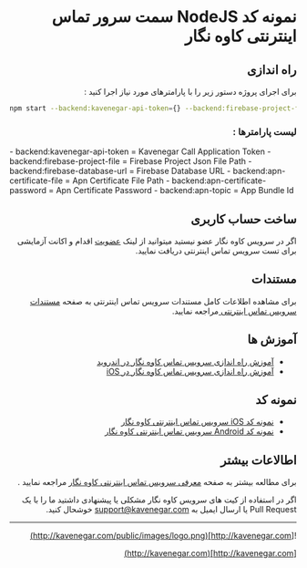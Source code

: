 
<div dir='rtl'>

# نمونه کد NodeJS سمت سرور تماس اینترنتی کاوه نگار

## راه اندازی

برای اجرای پروژه دستور زیر را با پارامترهای مورد نیاز اجرا کنید :


<div dir='ltr'>

```bash
npm start --backend:kavenegar-api-token={} --backend:firebase-project-file={} --backend:firebase-database-url={} --backend:apn-certificate-file={} --backend:apn-certificate-password={}
```
</div>

### لیست پارامترها :

<div dir='ltr'>
- backend:kavenegar-api-token =  Kavenegar Call Application Token
- backend:firebase-project-file = Firebase Project Json File Path
- backend:firebase-database-url = Firebase Database URL
- backend:apn-certificate-file =  Apn Certificate File Path
- backend:apn-certificate-password = Apn Certificate Password
- backend:apn-topic = App Bundle Id
</div>
 
## ساخت حساب کاربری

اگر در سرویس کاوه نگار عضو نیستید میتوانید از لینک 
[عضویت](http://panel.kavenegar.com/client/membership/register)
 اقدام و اکانت آزمایشی برای تست سرویس تماس اینترنتی دریافت نمایید.


 ## مستندات
برای مشاهده اطلاعات کامل مستندات  سرویس تماس اینترنتی به صفحه 
[مستندات سرویس تماس اینترنتی ](http://docs.kavenegar.io/)
 مراجعه نمایید.

## آموزش ها 

- [آموزش راه اندازی سرویس تماس کاوه نگار در اندروید](https://docs.kavenegar.io/quickstart/android.html)
- [آموزش راه اندازی سرویس تماس کاوه نگار در iOS](http://docs.kavenegar.io/quickstart/ios.html)

## نمونه کد

- [نمونه کد iOS سرویس تماس اینترنتی کاوه نگار](https://github.com/kavenegar/call-ios-sample)
- [نمونه کد Android سرویس تماس اینترنتی کاوه نگار](https://github.com/kavenegar/call-android-sample)


## اطالاعات بیشتر


برای مطالعه بیشتر به صفحه 
[معرفی سرویس تماس اینترنتی  کاوه نگار](http://new.kavenegar.com/services/webcall)
 مراجعه نمایید .

اگر در استفاده از کیت های سرویس کاوه نگار مشکلی یا پیشنهادی داشتید ما را با یک Pull Request یا ارسال ایمیل به support@kavenegar.com خوشحال کنید.

--- 

![http://kavenegar.com](http://kavenegar.com/public/images/logo.png)		

[http://kavenegar.com](http://kavenegar.com)	

</div>
